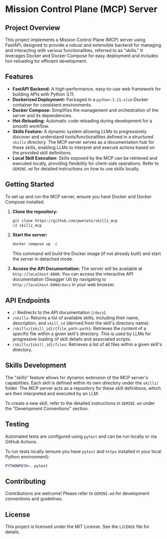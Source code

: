 # Mission Control Plane (MCP) Server

## Project Overview

This project implements a Mission Control Plane (MCP) server using FastAPI, designed to provide a robust and extensible backend for managing and interacting with various functionalities, referred to as "skills." It leverages Docker and Docker Compose for easy deployment and includes hot-reloading for efficient development.

## Features

*   **FastAPI Backend:** A high-performance, easy-to-use web framework for building APIs with Python 3.11.
*   **Dockerized Deployment:** Packaged in a `python:3.11-slim` Docker container for consistent environments.
*   **Docker Compose:** Simplifies the management and orchestration of the server and its dependencies.
*   **Hot-Reloading:** Automatic code reloading during development for a smooth workflow.
*   **Skills Feature:** A dynamic system allowing LLMs to progressively discover and understand tools/functionalities defined in a structured `skillz` directory. The MCP server serves as a documentation hub for these skills, enabling LLMs to interpret and execute actions based on the provided skill definitions.
*   **Local Skill Execution**: Skills exposed by the MCP can be retrieved and executed locally, providing flexibility for client-side operations. Refer to `GEMINI.md` for detailed instructions on how to use skills locally.

## Getting Started

To set up and run the MCP server, ensure you have Docker and Docker Compose installed.

1.  **Clone the repository:**
    ```bash
    git clone https://github.com/pwntato/skillz_mcp
    cd skillz_mcp
    ```

2.  **Start the server:**
    ```bash
    docker compose up -d
    ```

    This command will build the Docker image (if not already built) and start the server in detached mode.

3.  **Access the API Documentation:**
    The server will be available at `http://localhost:8000`. You can access the interactive API documentation (Swagger UI) by navigating to `http://localhost:8000/docs` in your web browser.

## API Endpoints

*   `/`: Redirects to the API documentation (`/docs`).
*   `/skills`: Returns a list of available skills, including their name, description, and `skill_id` (derived from the skill's directory name).
*   `/skills/{skill_id}/{file_path:path}`: Retrieves the content of a specific file within a given skill's directory. This is used by LLMs for progressive loading of skill details and associated scripts.
*   `/skills/{skill_id}/files`: Retrieves a list of all files within a given skill's directory.

## Skills Development

The "skills" feature allows for dynamic extension of the MCP server's capabilities. Each skill is defined within its own directory under the `skillz/` folder. The MCP server acts as a repository for these skill definitions, which are then interpreted and executed by an LLM.

To create a new skill, refer to the detailed instructions in `GEMINI.md` under the "Development Conventions" section.

## Testing

Automated tests are configured using `pytest` and can be run locally or via GitHub Actions.

To run tests locally (ensure you have `pytest` and `httpx` installed in your local Python environment):

```bash
PYTHONPATH=. pytest
```

## Contributing

Contributions are welcome! Please refer to `GEMINI.md` for development conventions and guidelines.

## License

This project is licensed under the MIT License. See the `LICENSE` file for details.

